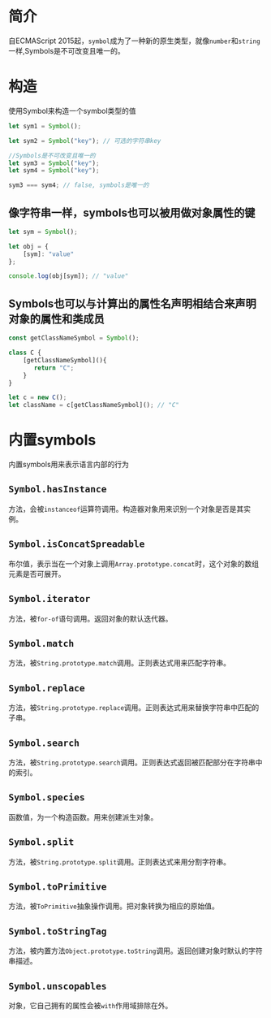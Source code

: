 # 简介

自ECMAScript 2015起，`symbol`成为了一种新的原生类型，就像`number`和`string`一样,Symbols是不可改变且唯一的。

# 构造

使用Symbol来构造一个symbol类型的值

```typescript
let sym1 = Symbol();

let sym2 = Symbol("key"); // 可选的字符串key

//Symbols是不可改变且唯一的
let sym3 = Symbol("key");
let sym4 = Symbol("key");

sym3 === sym4; // false, symbols是唯一的
```

## 像字符串一样，symbols也可以被用做对象属性的键

```typescript
let sym = Symbol();

let obj = {
    [sym]: "value"
};

console.log(obj[sym]); // "value"
```

## Symbols也可以与计算出的属性名声明相结合来声明对象的属性和类成员

```typescript
const getClassNameSymbol = Symbol();

class C {
    [getClassNameSymbol](){
       return "C";
    }
}

let c = new C();
let className = c[getClassNameSymbol](); // "C"
```

# 内置symbols

内置symbols用来表示语言内部的行为

## `Symbol.hasInstance`

方法，会被`instanceof`运算符调用。构造器对象用来识别一个对象是否是其实例。

## `Symbol.isConcatSpreadable`

布尔值，表示当在一个对象上调用`Array.prototype.concat`时，这个对象的数组元素是否可展开。

## `Symbol.iterator`

方法，被`for-of`语句调用。返回对象的默认迭代器。

## `Symbol.match`

方法，被`String.prototype.match`调用。正则表达式用来匹配字符串。

## `Symbol.replace`

方法，被`String.prototype.replace`调用。正则表达式用来替换字符串中匹配的子串。

## `Symbol.search`

方法，被`String.prototype.search`调用。正则表达式返回被匹配部分在字符串中的索引。

## `Symbol.species`

函数值，为一个构造函数。用来创建派生对象。

## `Symbol.split`

方法，被`String.prototype.split`调用。正则表达式来用分割字符串。

## `Symbol.toPrimitive`

方法，被`ToPrimitive`抽象操作调用。把对象转换为相应的原始值。

## `Symbol.toStringTag`

方法，被内置方法`Object.prototype.toString`调用。返回创建对象时默认的字符串描述。

## `Symbol.unscopables`

对象，它自己拥有的属性会被`with`作用域排除在外。